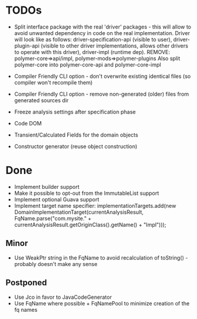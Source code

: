 TODOs
=====

* Split interface package with the real 'driver' packages - this will allow to avoid unwanted dependency in code on the
real implementation. Driver will look like as follows:
    driver-specification-api (visible to user),
    driver-plugin-api (visible to other driver implementations, allows other drivers to operate with this driver),
    driver-impl (runtime dep).
    REMOVE: polymer-core=>api/impl, polymer-mods=>polymer-plugins
Also split polymer-core into polymer-core-api and polymer-core-impl
* Compiler Friendly CLI option - don't overwrite existing identical files (so compiler won't recompile them)
* Compiler Friendly CLI option - remove non-generated (older) files from generated sources dir
* Freeze analysis settings after specification phase

* Code DOM
* Transient/Calculated Fields for the domain objects
* Constructor generator (reuse object construction)

# Done
* Implement builder support
* Make it possible to opt-out from the ImmutableList support
* Implement optional Guava support
* Implement target name specifier:
   implementationTargets.add(new DomainImplementationTarget(currentAnalysisResult,
        FqName.parse("com.mysite." + currentAnalysisResult.getOriginClass().getName() + "Impl")));

## Minor

* Use WeakPtr string in the FqName to avoid recalculation of toString() - probably doesn't make any sense

## Postponed

* Use Jco in favor to JavaCodeGenerator
* Use FqName where possible + FqNamePool to minimize creation of the fq names
